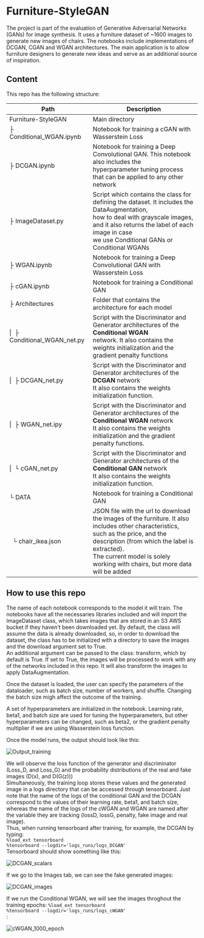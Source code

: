 # Furniture-StyleGAN

The project is part of the evaluation of Generative Adversarial Networks (GANs) for image synthesis. It uses a furniture dataset of ~1600 images to generate new images of chairs. The notebooks include implementations of DCGAN, CGAN and WGAN architectures. The main application is to allow furniture designers to generate new ideas and serve as an additional source of inspiration.

## Content

This repo has the following structure:

| Path | Description |
| ----- | ----- |
| Furniture-StyleGAN | Main directory |
| ├ Conditional_WGAN.ipynb | Notebook for training a cGAN with Wasserstein Loss |
| ├ DCGAN.ipynb | Notebook for training a Deep Convolutional GAN. This notebook also includes the <br> hyperparameter tuning process that can be applied to any other network|
| ├ ImageDataset.py | Script which contains the class for defining the dataset. It includes the DataAugmentation, <br>how to deal with grayscale images, and it also returns the label of each image in case <br> we use Conditional GANs or Conditional WGANs |
| ├ WGAN.ipynb | Notebook for training a Deep Convolutional GAN with Wasserstein Loss |
| ├ cGAN.ipynb | Notebook for training a Conditional GAN |
| ├ Architectures | Folder that contains the architecture for each model |
|  \| &nbsp;├ Conditional_WGAN_net.py | Script with the Discriminator and Generator architectures of the **Conditional WGAN** <br> network. It also contains the weights initialization and the gradient penalty functions|
|  \| &nbsp;├ DCGAN_net.py | Script with the Discriminator and Generator architectures of the **DCGAN** network <br> It also contains the weights initialization function.|
|  \| &nbsp;├ WGAN_net.ipy | Script with the Discriminator and Generator architectures of the **Conditional WGAN** network <br> It also contains the weights initialization and the gradient penalty functions. |
|  \| &nbsp;└ cGAN_net.py | Script with the Discriminator and Generator architectures of the **Conditional GAN** network <br> It also contains the weights initialization function. |
| └ DATA | Notebook for training a Conditional GAN |
| &nbsp;&nbsp;└ chair_ikea.json | JSON file with the url to download the images of the furniture. It also includes other characteristics, <br> such as the price, and the description (from which the label is extracted). <br>The current model is solely working with chairs, but more data will be added|

## How to use this repo

The name of each notebook corresponds to the model it will train. The notebooks have all the necessaries libraries included and will import the ImageDataset class, which takes images that are stored in an S3 AWS bucket if they haven't been downloaded yet. By default, the class will assume the data is already downloaded, so, in order to download the dataset, the class has to be initialized with a directory to save the images and the download argument set to True. <br>
An additional argument can be passed to the class: transform, which by default is True. If set to True, the images will be processed to work with any of the networks included in this repo. It will also transform the images to apply DataAugmentation. <br>

Once the dataset is loaded, the user can specify the parameters of the dataloader, such as batch size, number of workers, and shuffle. Changing the batch size migh affect the outcome of the training. <br>

A set of hyperparameters are initialized in the notebook. Learning rate, beta1, and batch size are used for tuning the hyperparameters, but other hyperparameters can be changed, such as beta2, or the gradient penalty multiplier if we are using Wasserstein loss function. <br>

Once the model runs, the output should look like this:

![Output_training](https://user-images.githubusercontent.com/58112372/112840650-e7515900-909f-11eb-8bea-e777d3da4ee4.png)

We will observe the loss function of the generator and discriminator (Loss_D, and Loss_G) and the probability distributions of the real and fake images (D(x), and D(G(z)))<br>
Simultaneously, the training loop stores these values and the generated image in a logs directory that can be accessed through tensorboard. Just note that the name of the logs of the conditional GAN and the DCGAN correspond to the values of their learning rate, beta1, and batch size, whereas the name of the logs of the cWGAN and WGAN are named after the variable they are tracking (lossD, lossG, penalty, fake image and real image).<br>
Thus, when running tensorboard after training, for example, the DCGAN by typing: <br>
`%load_ext tensorboard` <br>
`%tensorboard --logdir='logs_runs/logs_DCGAN'`<br>
Tensorboard should show something like this:

![DCGAN_scalars](https://user-images.githubusercontent.com/58112372/112842296-b3773300-90a1-11eb-94d6-e391490edf41.png)

If we go to the Images tab, we can see the fake generated images:

![DCGAN_images](https://user-images.githubusercontent.com/58112372/112842360-c1c54f00-90a1-11eb-80be-4509d18302f9.png)

If we run the Conditional WGAN, we will see the images throghout the training epochs:
`%load_ext tensorboard` <br>
`%tensorboard --logdir='logs_runs/logs_cWGAN'`<br>:

![cWGAN_1000_epoch](https://user-images.githubusercontent.com/58112372/112843098-870fe680-90a2-11eb-98dc-60642ea4e235.gif)

